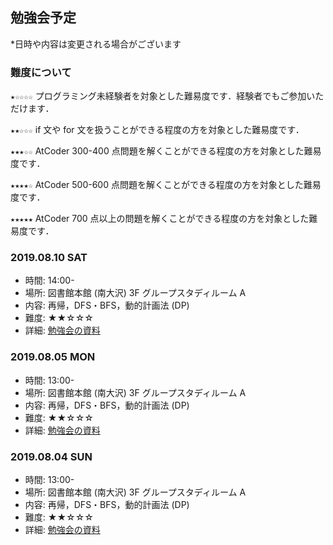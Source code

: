 ## 勉強会予定
*日時や内容は変更される場合がございます

### 難度について
`★☆☆☆☆`
プログラミング未経験者を対象とした難易度です．経験者でもご参加いただけます．  

`★★☆☆☆`
if 文や for 文を扱うことができる程度の方を対象とした難易度です．  

`★★★☆☆`
AtCoder 300-400 点問題を解くことができる程度の方を対象とした難易度です．  

`★★★★☆`
AtCoder 500-600 点問題を解くことができる程度の方を対象とした難易度です．  

`★★★★★`
AtCoder 700 点以上の問題を解くことができる程度の方を対象とした難易度です．  

### 2019.08.10 SAT
- 時間: 14:00-
- 場所: 図書館本館 (南大沢) 3F グループスタディルーム A
- 内容: 再帰，DFS・BFS，動的計画法 (DP)
- 難度: ★★☆☆☆
- 詳細: [勉強会の資料](./README.md)

### 2019.08.05 MON
- 時間: 13:00-
- 場所: 図書館本館 (南大沢) 3F グループスタディルーム A
- 内容: 再帰，DFS・BFS，動的計画法 (DP)
- 難度: ★★☆☆☆
- 詳細: [勉強会の資料](./README.md)

### 2019.08.04 SUN
- 時間: 13:00-
- 場所: 図書館本館 (南大沢) 3F グループスタディルーム A
- 内容: 再帰，DFS・BFS，動的計画法 (DP)
- 難度: ★★☆☆☆
- 詳細: [勉強会の資料](./README.md)
